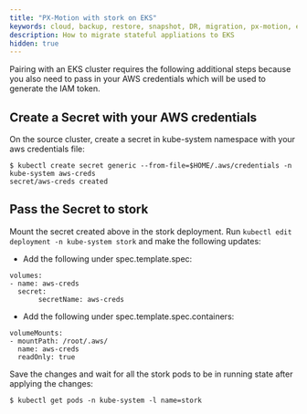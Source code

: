 ```yaml
---
title: "PX-Motion with stork on EKS"
keywords: cloud, backup, restore, snapshot, DR, migration, px-motion, eks
description: How to migrate stateful appliations to EKS
hidden: true
---
```


Pairing with an EKS cluster requires the following additional steps because you
also need to pass in your AWS credentials which will be used to generate the IAM token.

## Create a Secret with your AWS credentials
On the source cluster, create a secret in kube-system namespace with your aws credentials
file:
```
$ kubectl create secret generic --from-file=$HOME/.aws/credentials -n  kube-system aws-creds
secret/aws-creds created
```

## Pass the Secret to stork
Mount the secret created above in the stork deployment. Run `kubectl edit deployment -n kube-system stork` and make the following updates:

* Add the following under spec.template.spec:

```
volumes:
- name: aws-creds
  secret:
       secretName: aws-creds
```

* Add the following under spec.template.spec.containers:

```
volumeMounts:
- mountPath: /root/.aws/
  name: aws-creds
  readOnly: true
```

Save the changes and wait for all the stork pods to be in running state after applying the
changes:
```
$ kubectl get pods -n kube-system -l name=stork
```

